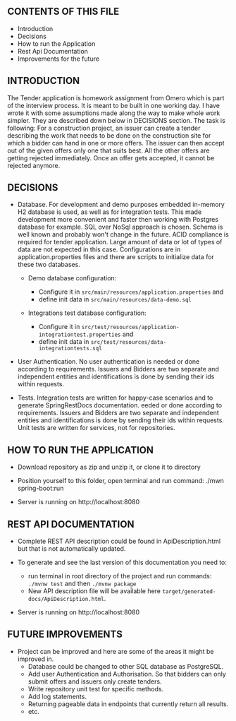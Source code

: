 CONTENTS OF THIS FILE
---------------------

 * Introduction
 * Decisions
 * How to run the Application
 * Rest Api Documentation
 * Improvements for the future
 
 INTRODUCTION
 ------------
 
 The Tender application is homework assignment from Omero which is part of the interview process. 
 It is meant to be built in one working day. I have wrote it with some assumptions made along the way
 to make whole work simpler. They are described down below in DECISIONS section.
 The task is following:  For a construction project, an issuer can create a tender describing the work that needs to be
                         done on the construction site for which a bidder can hand in one or more offers. The issuer can
                         then accept out of the given offers only one that suits best. All the other offers are getting
                         rejected immediately. Once an offer gets accepted, it cannot be rejected anymore.

DECISIONS
------------
 
 * Database. For development and demo purposes embedded in-memory H2 database is used, as well as for integration tests. 
 This made development more convenient and faster then working with Postgres database for example. 
 SQL over NoSql approach is chosen. Schema is well known and probably won't change in the future. ACID compliance is required for tender application. Large amount of data or lot of types of data are not expected in this case.
 Configurations are in application.properties files and there are scripts to initialize data for these two databases. 
 
    * Demo database configuration: 
        * Configure it in `src/main/resources/application.properties` and 
        * define init data in `src/main/resources/data-demo.sql`
    
    * Integrations test database configuration: 
       * Configure it in `src/test/resources/application-integrationtest.properties` and 
       * define init data in `src/test/resources/data-integrationtests.sql`

 * User Authentication. No user authentication is needed or done according to requirements. Issuers and Bidders are two separate and independent entities and identifications is done by sending their ids within requests.
 
 * Tests. Integration tests are written for happy-case scenarios and to generate SpringRestDocs documentation. eeded or done according to requirements. Issuers and Bidders are two separate and independent entities and identifications is done by sending their ids within requests.
 Unit tests are written for services, not for repositories.
 
 
 
 HOW TO RUN THE APPLICATION
 ------------
  
  * Download repository as zip and unzip it, or clone it to directory
 
  * Position yourself to this folder, open terminal and run command: ./mwn spring-boot:run
  
  * Server is running on http://localhost:8080
  
  
 REST API DOCUMENTATION
 ------------
    
   * Complete REST API description could be found in ApiDescription.html but that is not automatically updated.
    
    
   * To generate and see the last version of this documentation you need to:
        * run terminal in root directory of the project and run commands:
        `./mvnw test` and then `./mvnw package`
        * New API description file will be available here `target/generated-docs/ApiDescription.html`.
    
   * Server is running on http://localhost:8080
  
 FUTURE IMPROVEMENTS
 ------------
   * Project can be improved and here are some of the areas it might be improved in.
     * Database could be changed to other SQL database as PostgreSQL.
     * Add user Authentication and Authorisation. So that bidders can only submit offers and issuers only create tenders.
     * Write repository unit test for specific methods.
     * Add log statements.
     * Returning pageable data in endpoints that currently return all results.
     * etc.